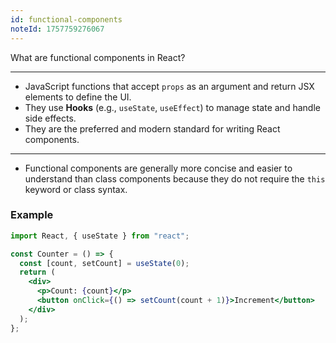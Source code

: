 ```yaml
---
id: functional-components
noteId: 1757759276067
---
```


What are functional components in React?

---

- JavaScript functions that accept `props` as an argument and return JSX elements to define the UI.
- They use **Hooks** (e.g., `useState`, `useEffect`) to manage state and handle side effects.
- They are the preferred and modern standard for writing React components.

---

- Functional components are generally more concise and easier to understand than class components because they do not require the `this` keyword or class syntax.

### Example

```jsx
import React, { useState } from "react";

const Counter = () => {
  const [count, setCount] = useState(0);
  return (
    <div>
      <p>Count: {count}</p>
      <button onClick={() => setCount(count + 1)}>Increment</button>
    </div>
  );
};
```
